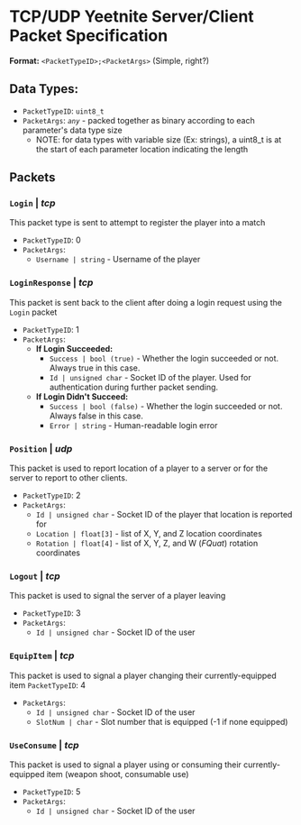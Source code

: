 # TCP/UDP Yeetnite Server/Client Packet Specification

**Format:** `<PacketTypeID>;<PacketArgs>` (Simple, right?)

## Data Types:
* `PacketTypeID`: `uint8_t`
* `PacketArgs`: *`any`* - packed together as binary according to each parameter's data type size
    * NOTE: for data types with variable size (Ex: strings), a uint8_t is at the start of each parameter location indicating the length

## Packets

### `Login` | *tcp*
This packet type is sent to attempt to register the player into a match
* `PacketTypeID`: 0
* `PacketArgs`:
    * `Username | string` - Username of the player

### `LoginResponse` | *tcp*
This packet is sent back to the client after doing a login request using the `Login` packet
* `PacketTypeID`: 1
* `PacketArgs`:
    * **If Login Succeeded:**
        * `Success | bool (true)` - Whether the login succeeded or not. Always true in this case.
        * `Id | unsigned char` - Socket ID of the player. Used for authentication during further packet sending.
    * **If Login Didn't Succeed:**
        * `Success | bool (false)` - Whether the login succeeded or not. Always false in this case.
        * `Error | string` - Human-readable login error

### `Position` | *udp*
This packet is used to report location of a player to a server or for the server to report to other clients.
* `PacketTypeID`: 2
* `PacketArgs`:
    * `Id | unsigned char` - Socket ID of the player that location is reported for
    * `Location | float[3]` - list of X, Y, and Z location coordinates
    * `Rotation | float[4]` - list of X, Y, Z, and W (*FQuat*) rotation coordinates

### `Logout` | *tcp*
This packet is used to signal the server of a player leaving
* `PacketTypeID`: 3
* `PacketArgs`:
    * `Id | unsigned char` - Socket ID of the user

### `EquipItem` | *tcp*
This packet is used to signal a player changing their currently-equipped item
`PacketTypeID`: 4
* `PacketArgs`:
    * `Id | unsigned char` - Socket ID of the user
    * `SlotNum | char` - Slot number that is equipped (-1 if none equipped)

### `UseConsume` | *tcp*
This packet is used to signal a player using or consuming their currently-equipped item (weapon shoot, consumable use)
* `PacketTypeID`: 5
* `PacketArgs`:
    * `Id | unsigned char` - Socket ID of the user

